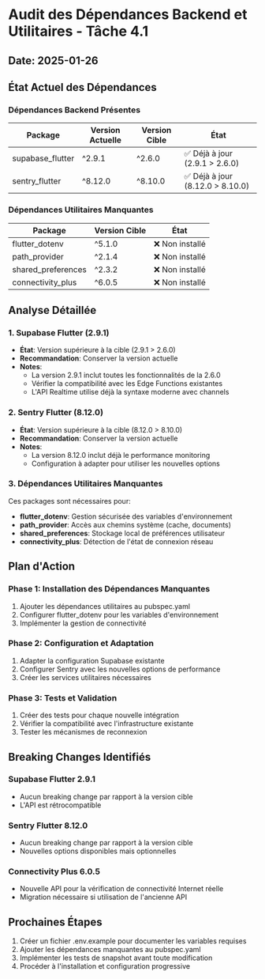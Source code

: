 # Audit des Dépendances Backend et Utilitaires - Tâche 4.1

## Date: 2025-01-26

## État Actuel des Dépendances

### Dépendances Backend Présentes

| Package | Version Actuelle | Version Cible | État |
|---------|-----------------|---------------|------|
| supabase_flutter | ^2.9.1 | ^2.6.0 | ✅ Déjà à jour (2.9.1 > 2.6.0) |
| sentry_flutter | ^8.12.0 | ^8.10.0 | ✅ Déjà à jour (8.12.0 > 8.10.0) |

### Dépendances Utilitaires Manquantes

| Package | Version Cible | État |
|---------|---------------|------|
| flutter_dotenv | ^5.1.0 | ❌ Non installé |
| path_provider | ^2.1.4 | ❌ Non installé |
| shared_preferences | ^2.3.2 | ❌ Non installé |
| connectivity_plus | ^6.0.5 | ❌ Non installé |

## Analyse Détaillée

### 1. Supabase Flutter (2.9.1)
- **État**: Version supérieure à la cible (2.9.1 > 2.6.0)
- **Recommandation**: Conserver la version actuelle
- **Notes**: 
  - La version 2.9.1 inclut toutes les fonctionnalités de la 2.6.0
  - Vérifier la compatibilité avec les Edge Functions existantes
  - L'API Realtime utilise déjà la syntaxe moderne avec channels

### 2. Sentry Flutter (8.12.0)
- **État**: Version supérieure à la cible (8.12.0 > 8.10.0)
- **Recommandation**: Conserver la version actuelle
- **Notes**:
  - La version 8.12.0 inclut déjà le performance monitoring
  - Configuration à adapter pour utiliser les nouvelles options

### 3. Dépendances Utilitaires Manquantes
Ces packages sont nécessaires pour:
- **flutter_dotenv**: Gestion sécurisée des variables d'environnement
- **path_provider**: Accès aux chemins système (cache, documents)
- **shared_preferences**: Stockage local de préférences utilisateur
- **connectivity_plus**: Détection de l'état de connexion réseau

## Plan d'Action

### Phase 1: Installation des Dépendances Manquantes
1. Ajouter les dépendances utilitaires au pubspec.yaml
2. Configurer flutter_dotenv pour les variables d'environnement
3. Implémenter la gestion de connectivité

### Phase 2: Configuration et Adaptation
1. Adapter la configuration Supabase existante
2. Configurer Sentry avec les nouvelles options de performance
3. Créer les services utilitaires nécessaires

### Phase 3: Tests et Validation
1. Créer des tests pour chaque nouvelle intégration
2. Vérifier la compatibilité avec l'infrastructure existante
3. Tester les mécanismes de reconnexion

## Breaking Changes Identifiés

### Supabase Flutter 2.9.1
- Aucun breaking change par rapport à la version cible
- L'API est rétrocompatible

### Sentry Flutter 8.12.0
- Aucun breaking change par rapport à la version cible
- Nouvelles options disponibles mais optionnelles

### Connectivity Plus 6.0.5
- Nouvelle API pour la vérification de connectivité Internet réelle
- Migration nécessaire si utilisation de l'ancienne API

## Prochaines Étapes

1. Créer un fichier .env.example pour documenter les variables requises
2. Ajouter les dépendances manquantes au pubspec.yaml
3. Implémenter les tests de snapshot avant toute modification
4. Procéder à l'installation et configuration progressive